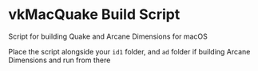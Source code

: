 # vkMacQuake Build Script
Script for building Quake and Arcane Dimensions for macOS

Place the script alongside your `id1` folder, and `ad` folder if building Arcane Dimensions and run from there 


